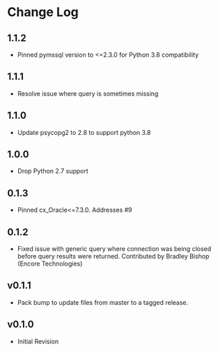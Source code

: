 # Change Log

## 1.1.2

* Pinned pymssql version to <=2.3.0 for Python 3.8 compatibility 

## 1.1.1

* Resolve issue where query is sometimes missing

## 1.1.0

* Update psycopg2 to 2.8 to support python 3.8

## 1.0.0

* Drop Python 2.7 support

## 0.1.3

- Pinned cx_Oracle<=7.3.0. Addresses #9

## 0.1.2

- Fixed issue with generic query where connection was being closed before query results were returned.
  Contributed by Bradley Bishop (Encore Technologies)

## v0.1.1

* Pack bump to update files from master to a tagged release.

## v0.1.0

* Initial Revision
